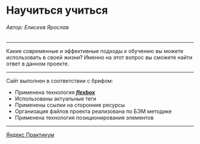 # Научиться учиться

###### *Автор: Елисеев Ярослав*

-----
Какие современные и эффективные подходы к обучению вы можете использовать в своей жизни?
Именно на этот вопрос вы сможете найти ответ в данном проекте.  

---

Сайт выполнен в соответствии с брифом:
* Применена технология [***flexbox***](https://www.doka.guide/css/flexbox-guide/)
* Использованы актуальные теги
* Применены ссылки на сторонние ресурсы
* Организация файлов проекта реализована по БЭМ методике
* Применена технология позиционирования элементов

---

[Яндекс Практикум](https://practicum.yandex.ru/)
